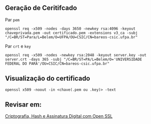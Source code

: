 ## Geração de Ceritifcado

Par `pem`

    openssl req -x509 -nodes -days 3650 -newkey rsa:4096 -keyout chaveprivada.pem -out certificado.pem -extensions v3_ca -subj "/C=BR/ST=Para/L=Belem/O=UFPA/OU=CSIC/CN=bareos-csic.ufpa.br"

Par `crt` e `key`

    openssl req -x509 -nodes -newkey rsa:2048 -keyout server.key -out server.crt -days 365 -subj "/C=BR/ST=PA/L=Belem/O='UNIVERSIDADE FEDERAL DO PARA'/OU=CSIC/CN=bareos-csic.ufpa.br"

## Visualização do certificado

    openssl x509 -noout -in <chave(.pem ou .key)> -text

## Revisar em:
[Criptografia, Hash e Assinatura Digital com Open SSL](https://www.ppgia.pucpr.br/~jamhour/Pessoal/Graduacao/Ciencia/Pratica/SSL/certificados509.html)
